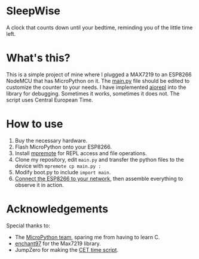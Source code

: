 # SleepWise
A clock that counts down until your bedtime, reminding you of the little time left.

# What's this? 
This is a simple project of mine where I plugged a MAX7219 to an ESP8266 NodeMCU that has MicroPython on it. The [main.py](main.py) file should be edited to customize the counter to your needs. I have implemented [aiorepl](https://github.com/micropython/micropython-lib/blob/master/micropython/aiorepl/README.md) into the library for debugging. Sometimes it works, sometimes it does not. The script uses Central European Time.

# How to use
1. Buy the necessary hardware.
2. Flash MicroPython onto your ESP8266.
3. Install [mpremote](https://docs.micropython.org/en/latest/reference/mpremote.html) for REPL access and file operations.
4. Clone my repository, edit `main.py` and transfer the python files to the device with `mpremote cp main.py :`
5. Modify boot.py to include `import main`.
6. [Connect the ESP8266 to your network](https://docs.micropython.org/en/latest/esp8266/quickref.html#networking), then assemble everything to observe it in action.

# Acknowledgements
Special thanks to:
- The [MicroPython team](https://github.com/micropython/micropython), sparing me from having to learn C.
- [enchant97](https://github.com/enchant97/micropython-max7219) for the Max7219 library.
- JumpZero for making the [CET time script](https://forum.micropython.org/viewtopic.php?f=2&t=4034).
